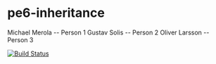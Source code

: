 # pe6-inheritance

Michael Merola -- Person 1 
Gustav Solis -- Person 2 
Oliver Larsson -- Person 3

[![Build Status](https://travis-ci.org/guso9085/pe6-inheritance.svg?branch=master)](https://travis-ci.org/guso9085/pe6-inheritance) 
